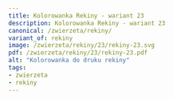```yaml
---
title: Kolorowanka Rekiny - wariant 23
description: Kolorowanka Rekiny - wariant 23
canonical: /zwierzeta/rekiny/
variant_of: rekiny
image: /zwierzeta/rekiny/23/rekiny-23.svg
pdf: /zwierzeta/rekiny/23/rekiny-23.pdf
alt: "Kolorowanka do druku rekiny"
tags:
- zwierzeta
- rekiny
---
```

